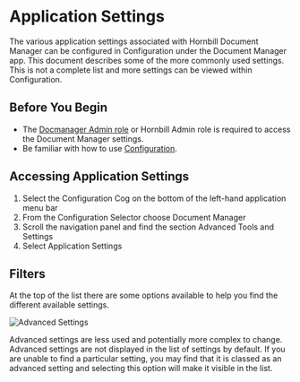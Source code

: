 # Application Settings
The various application settings associated with Hornbill Document Manager can be configured in Configuration under the Document Manager app. This document describes some of the more commonly used settings. This is not a complete list and more settings can be viewed within Configuration.

## Before You Begin
* The [Docmanager Admin role](/documentmanager-config/setup/roles#system-roles) or Hornbill Admin role is required to access the Document Manager settings.
* Be familiar with how to use [Configuration](/esp-config/getting-started/using-configuration).

## Accessing Application Settings
1. Select the Configuration Cog on the bottom of the left-hand application menu bar
1. From the Configuration Selector choose Document Manager
1. Scroll the navigation panel and find the section Advanced Tools and Settings
1. Select Application Settings

## Filters
At the top of the list there are some options available to help you find the different available settings.

![Advanced Settings](/_books/documentmanager-config/images/include-advanced-settings.png)

Advanced settings are less used and potentially more complex to change.  Advanced settings are not displayed in the list of settings by default. If you are unable to find a particular setting, you may find that it is classed as an advanced setting and selecting this option will make it visible in the list.
